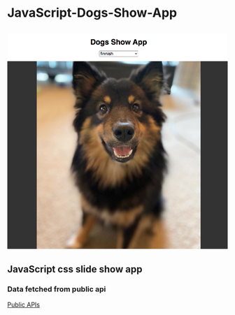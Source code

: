 # JavaScript-Dogs-Show-App

## ![alt text](dog-show-app.png)

## JavaScript css slide show app

### Data fetched from public api

[Public APIs](https://github.com/public-apis/public-apis)
